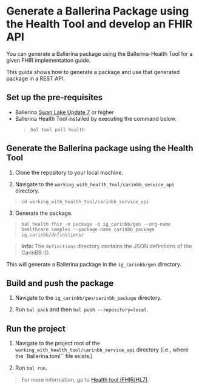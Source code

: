 # Generate a Ballerina Package using the Health Tool and develop an FHIR API

You can generate a Ballerina package using the Ballerina-Health Tool for a given FHIR implementation guide.

This guide shows how to generate a package and use that generated package in a REST API.

## Set up the pre-requisites

- Ballerina [Swan Lake Update 7](https://ballerina.io/downloads/) or higher
- Ballerina Health Tool installed by executing the command below.
  > `bal tool pull health`

## Generate the Ballerina package using the Health Tool

1. Clone the repository to your local machine.

2. Navigate to the `working_with_health_tool/carinbb_service_api` directory.

  > `cd working_with_health_tool/carinbb_service_api`

3. Generate the package.

  > `bal health fhir -m package -o ig_carinbb/gen --org-name healthcare_samples --package-name carinbb_package ig_carinbb/definitions/`

  > **Info:** The `definitions` directory contains the JSON definitions of the CarinBB IG.

  This will generate a Ballerina package in the `ig_carinbb/gen` directory.

## Build and push the package

1. Navigate to the `ig_carinbb/gen/carinbb_package` directory.

2. Run `bal pack` and then `bal push --repository=local`.

## Run the project

1. Navigate to the project root of the `working_with_health_tool/carinbb_service_api` directory (i.e., where the `Ballerina.toml`` file exists.)

2. Run `bal run`.

> For more information, go to [Health tool (FHIR/HL7)](https://ballerina.io/learn/health-tool/).
